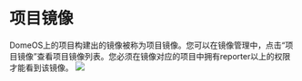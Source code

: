 # 项目镜像

DomeOS上的项目构建出的镜像被称为项目镜像。您可以在镜像管理中，点击“项目镜像”查看项目镜像列表。您必须在镜像对应的项目中拥有reporter以上的权限才能看到该镜像。
![](http://881471b33d4f9.cdn.sohucs.com/q_mini/newproject6.jpg)
